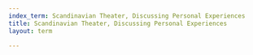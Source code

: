 ```yaml
---
index_term: Scandinavian Theater, Discussing Personal Experiences
title: Scandinavian Theater, Discussing Personal Experiences
layout: term

---
```

